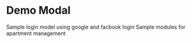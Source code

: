 # Demo Modal

Sample login model using google and facbook login
Sample modules for apartment management

